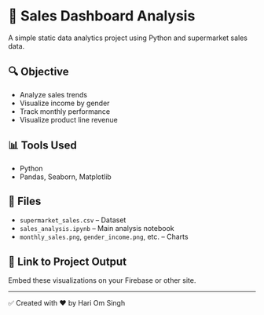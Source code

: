 # 🛒 Sales Dashboard Analysis

A simple static data analytics project using Python and supermarket sales data.

## 🔍 Objective
- Analyze sales trends
- Visualize income by gender
- Track monthly performance
- Visualize product line revenue

## 📊 Tools Used
- Python
- Pandas, Seaborn, Matplotlib

## 📁 Files
- `supermarket_sales.csv` – Dataset
- `sales_analysis.ipynb` – Main analysis notebook
- `monthly_sales.png`, `gender_income.png`, etc. – Charts

## 📎 Link to Project Output
Embed these visualizations on your Firebase or other site.

---

✅ Created with ❤️ by Hari Om Singh
